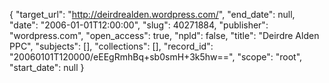 {
  "target_url": "http://deirdrealden.wordpress.com/", 
  "end_date": null, 
  "date": "2006-01-01T12:00:00", 
  "slug": 40271884, 
  "publisher": "wordpress.com", 
  "open_access": true, 
  "npld": false, 
  "title": "Deirdre Alden PPC", 
  "subjects": [], 
  "collections": [], 
  "record_id": "20060101T120000/eEEgRmhBq+sb0smH+3k5hw==", 
  "scope": "root", 
  "start_date": null
}

